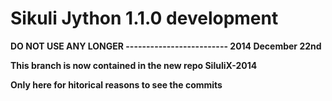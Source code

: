 Sikuli Jython 1.1.0 development
====================

**DO NOT USE ANY LONGER ------------------------- 2014 December 22nd**

**This branch is now contained in the new repo SiluliX-2014**

**Only here for hitorical reasons to see the commits**

